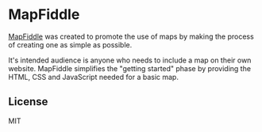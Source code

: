 MapFiddle
=========


[MapFiddle](http://mapfiddle.com/) was created to promote the use of maps by making the process of creating one as simple as possible.

It's intended audience is anyone who needs to include a map on their own website. MapFiddle simplifies the "getting started" phase by providing the HTML, CSS and JavaScript needed for a basic map.

License
----
MIT